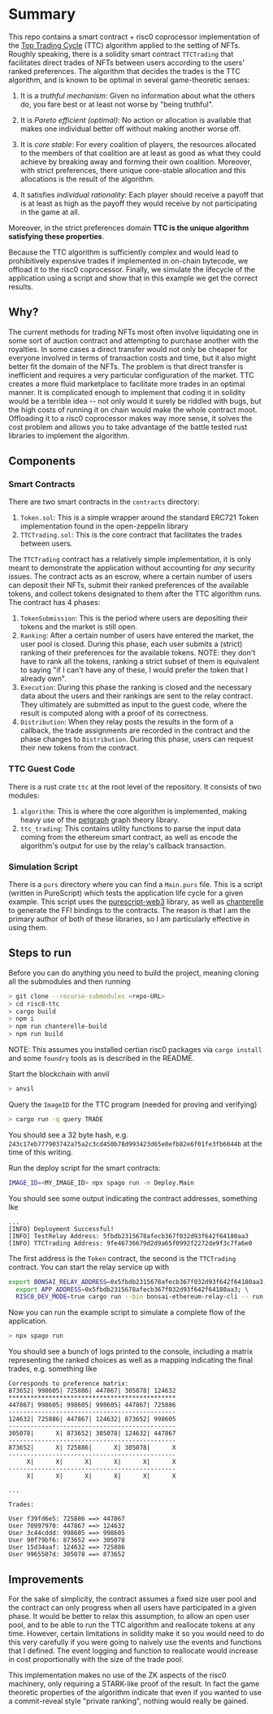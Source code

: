 # Summary

This repo contains a smart contract + risc0 coprocessor implementation of the [Top Trading Cycle](https://en.wikipedia.org/wiki/Top_trading_cycle) (TTC) algorithm applied to the setting of NFTs. Roughly speaking, there is a solidity smart contract `TTCTrading` that facilitates direct trades of NFTs between users according to the users' ranked preferences. The algorithm that decides the trades is the TTC algorithm, and is known to be optimal in several game-theoretic senses:

1. It is a _truthful mechanism_: Given no information about what the others do, you fare best or at least not worse by "being truthful".

2. It is _Pareto efficient (optimal)_: No action or allocation is available that makes one individual better off without making another worse off. 

3. It is _core stable_:  For every coalition of players, the resources allocated to the members of that coalition are at least as good as what they could achieve by breaking away and forming their own coalition. Moreover, with strict preferences, there unique core-stable allocation and this allocations is the result of the algorithm.

4. It satisfies _individual rationality_: Each player should receive a payoff that is at least as high as the payoff they would receive by not participating in the game at all.

Moreover, in the strict preferences domain **TTC is the unique algorithm satisfying these properties**.

Because the TTC algorithm is sufficiently complex and would lead to prohibitively expensive trades if implemented in on-chain bytecode, we offload it to the risc0 coprocessor. Finally, we simulate the lifecycle of the application using a script and show that in this example we get the correct results.


## Why?

The current methods for trading NFTs most often involve liquidating one in some sort of auction contract and attempting to purchase another with the royalties. In some cases a direct transfer would not only be cheaper for everyone involved in terms of transaction costs and time, but it also might better fit the domain of the NFTs. The problem is that direct transfer is inefficient and requires a very particular configuration of the market. TTC creates a more fluid marketplace to facilitate more trades in an optimal manner. It is complicated enough to implement that coding it in solidity would be a terrible idea -- not only would it surely be riddled with
bugs, but the high costs of running it on chain would make the whole contract moot. Offloading it to a risc0 coprocessor makes way more sense, it solves the cost problem and allows you to take advantage of the battle tested rust libraries to implement the algorithm.

## Components

### Smart Contracts

There are two smart contracts in the `contracts` directory:
1. `Token.sol`: This is a simple wrapper around the standard ERC721 Token implementation found in the open-zeppelin library
2. `TTCTrading.sol`: This is the core contract that facilitates the trades between users.

The `TTCTrading` contract has a relatively simple implementation, it is only meant to demonstrate the application without accounting for _any_ security issues.
The contract acts as an escrow, where a certain number of users can deposit their NFTs, submit their ranked preferences of the available tokens, and collect
tokens designated to them after the TTC algorithm runs. The contract has 4 phases:

1. `TokenSubmission`: This is the period where users are depositing their tokens and the market is still open.
2. `Ranking`: After a certain number of users have entered the market, the user pool is closed. During this phase, each user submits a (strict) ranking of their
preferences for the available tokens. NOTE: they don't have to rank all the tokens, ranking a strict subset of them is equivalent to saying "if I can't have any of these, I would prefer the token that I already own". 
3. `Execution`: During this phase the ranking is closed and the necessary data about the users and their rankings are sent to the relay contract. They ultimately are submitted as input to the guest code, where the result is computed along with a proof of its correctness.
4. `Distribution`: When they relay posts the results in the form of a callback, the trade assignments are recorded in the contract and the phase changes to `Distribution`. During this phase, users can request their new tokens from the contract.

### TTC Guest Code

There is a rust crate `ttc` at the root level of the repository. It consists of two modules:
1. `algorithm`: This is where the core algorithm is implemented, making heavy use of the [petgraph](https://github.com/petgraph/petgraph) graph theory library.
2. `ttc_trading`: This contains utility functions to parse the input data coming from the ethereum smart contract, as well as encode the algorithm's output
for use by the relay's callback transaction.

### Simulation Script

There is a `purs` directory where you can find a `Main.purs` file. This is a script (written in PureScript) which tests the application life cycle for a given example. This script uses the [purescript-web3](https://github.com/f-o-a-m/purescript-web3) library, as well as [chanterelle](https://github.com/f-o-a-m/chanterelle) to generate the FFI bindings to the contracts. The reason is that I am the primary author of both of these libraries, so I am particularly effective in using them.


## Steps to run

Before you can do anything you need to build the project, meaning cloning all the submodules and then running

```bash
> git clone --recurse-submodules <repo-URL>
> cd risc0-ttc
> cargo build
> npm i
> npm run chanterelle-build
> npm run build
```

NOTE: This assumes you installed certian risc0 packages via `cargo install` and some `foundry` tools as is described in the README.

Start the blockchain with anvil

```bash 
> anvil
```

Query the `ImageID` for the TTC program (needed for proving and verifying)

```bash
> cargo run -q query TRADE
```

You should see a 32 byte hash, e.g. `243c17eb777903742a75a2c3cd450b78d993423d65e0efb82e6f01fe3fb6044b` at the time of this writing.

Run the deploy script for the smart contracts:

```bash
IMAGE_ID=<MY_IMAGE_ID> npx spago run -m Deploy.Main
```

You should see some output indicating the contract addresses, something lke 

```
...
[INFO] Deployment Successful!
[INFO] TestRelay Address: 5fbdb2315678afecb367f032d93f642f64180aa3
[INFO] TTCTrading Address: 9fe46736679d2d9a65f0992f2272de9f3c7fa6e0
```

The first address is the `Token` contract, the second is the `TTCTrading` contract. You can start the relay service up with

```bash
export BONSAI_RELAY_ADDRESS=0x5fbdb2315678afecb367f032d93f642f64180aa3; \                
  export APP_ADDRESS=0x5fbdb2315678afecb367f032d93f642f64180aa3; \
  RISC0_DEV_MODE=true cargo run --bin bonsai-ethereum-relay-cli -- run --relay-address "$BONSAI_RELAY_ADDRESS"
```

Now you can run the example script to simulate a complete flow of the application.

```bash
> npx spago run
```

You should see a bunch of logs printed to the console, including a matrix representing the ranked choices as well as a mapping indicating the final trades, 
e.g. something like

```
Corresponds to preference matrix: 
873652| 998605| 725886| 447867| 305078| 124632
**********************************************
447867| 998605| 998605| 998605| 447867| 725886
----------------------------------------------
124632| 725886| 447867| 124632| 873652| 998605
----------------------------------------------
305078|      X| 873652| 305078| 124632| 447867
----------------------------------------------
873652|      X| 725886|      X| 305078|      X
----------------------------------------------
     X|      X|      X|      X|      X|      X
----------------------------------------------
     X|      X|      X|      X|      X|      X

...

Trades:

User f39fd6e5: 725886 ==> 447867
User 70997970: 447867 ==> 124632
User 3c44cddd: 998605 ==> 998605
User 90f79bf6: 873652 ==> 305078
User 15d34aaf: 124632 ==> 725886
User 9965507d: 305078 ==> 873652
```
## Improvements
For the sake of simplicity, the contract assumes a fixed size user pool and the contract can only progress when all users have participated in a given phase. It would be better to relax this assumption, to allow an open user pool, and to be able to run the TTC algorithm and reallocate tokens at any time. However, certain limitations in solidity make it so you would need to do this very carefully if you were going to naively use the events and functions that I defined. The event logging and function to reallocate would increase in cost proportionally with the size of the trade pool.

This implementation makes no use of the ZK aspects of the risc0 machinery, only requiring a STARK-like proof of the result. In fact the game theoretic properties of the algorithm indicate that even if you wanted to use a commit-reveal style "private ranking", nothing would really be gained.

